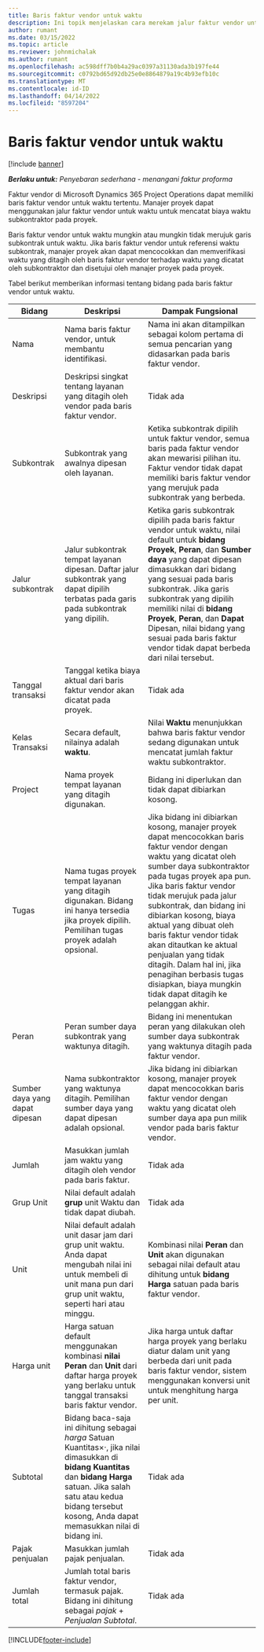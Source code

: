 ```yaml
---
title: Baris faktur vendor untuk waktu
description: Ini topik menjelaskan cara merekam jalur faktur vendor untuk biaya waktu yang dimasukkan subkontraktor.
author: rumant
ms.date: 03/15/2022
ms.topic: article
ms.reviewer: johnmichalak
ms.author: rumant
ms.openlocfilehash: ac598dff7b0b4a29ac0397a31130ada3b197fe44
ms.sourcegitcommit: c0792bd65d92db25e0e8864879a19c4b93efb10c
ms.translationtype: MT
ms.contentlocale: id-ID
ms.lasthandoff: 04/14/2022
ms.locfileid: "8597204"
---
```

# <a name="vendor-invoice-lines-for-time"></a>Baris faktur vendor untuk waktu

[!include [banner](../../includes/dataverse-preview.md)]

_**Berlaku untuk:** Penyebaran sederhana - menangani faktur proforma_

Faktur vendor di Microsoft Dynamics 365 Project Operations dapat memiliki baris faktur vendor untuk waktu tertentu. Manajer proyek dapat menggunakan jalur faktur vendor untuk waktu untuk mencatat biaya waktu subkontraktor pada proyek.

Baris faktur vendor untuk waktu mungkin atau mungkin tidak merujuk garis subkontrak untuk waktu. Jika baris faktur vendor untuk referensi waktu subkontrak, manajer proyek akan dapat mencocokkan dan memverifikasi waktu yang ditagih oleh baris faktur vendor terhadap waktu yang dicatat oleh subkontraktor dan disetujui oleh manajer proyek pada proyek.

Tabel berikut memberikan informasi tentang bidang pada baris faktur vendor untuk waktu.

| Bidang | Deskripsi | Dampak Fungsional |
| --- | --- | --- |
| Nama | Nama baris faktur vendor, untuk membantu identifikasi. | Nama ini akan ditampilkan sebagai kolom pertama di semua pencarian yang didasarkan pada baris faktur vendor. |
| Deskripsi | Deskripsi singkat tentang layanan yang ditagih oleh vendor pada baris faktur vendor. | Tidak ada |
| Subkontrak | Subkontrak yang awalnya dipesan oleh layanan. | Ketika subkontrak dipilih untuk faktur vendor, semua baris pada faktur vendor akan mewarisi pilihan itu. Faktur vendor tidak dapat memiliki baris faktur vendor yang merujuk pada subkontrak yang berbeda. |
| Jalur subkontrak | Jalur subkontrak tempat layanan dipesan. Daftar jalur subkontrak yang dapat dipilih terbatas pada garis pada subkontrak yang dipilih. | Ketika garis subkontrak dipilih pada baris faktur vendor untuk waktu, nilai default untuk **bidang Proyek**, **Peran**, dan **Sumber daya** yang dapat dipesan dimasukkan dari bidang yang sesuai pada baris subkontrak. Jika garis subkontrak yang dipilih memiliki nilai di **bidang Proyek**, **Peran**, dan **Dapat** Dipesan, nilai bidang yang sesuai pada baris faktur vendor tidak dapat berbeda dari nilai tersebut. |
| Tanggal transaksi | Tanggal ketika biaya aktual dari baris faktur vendor akan dicatat pada proyek. | Tidak ada |
| Kelas Transaksi | Secara default, nilainya adalah **waktu**. | Nilai **Waktu** menunjukkan bahwa baris faktur vendor sedang digunakan untuk mencatat jumlah faktur waktu subkontraktor. |
| Project | Nama proyek tempat layanan yang ditagih digunakan. | Bidang ini diperlukan dan tidak dapat dibiarkan kosong. |
| Tugas | Nama tugas proyek tempat layanan yang ditagih digunakan. Bidang ini hanya tersedia jika proyek dipilih. Pemilihan tugas proyek adalah opsional. | Jika bidang ini dibiarkan kosong, manajer proyek dapat mencocokkan baris faktur vendor dengan waktu yang dicatat oleh sumber daya subkontraktor pada tugas proyek apa pun. Jika baris faktur vendor tidak merujuk pada jalur subkontrak, dan bidang ini dibiarkan kosong, biaya aktual yang dibuat oleh baris faktur vendor tidak akan ditautkan ke aktual penjualan yang tidak ditagih. Dalam hal ini, jika penagihan berbasis tugas disiapkan, biaya mungkin tidak dapat ditagih ke pelanggan akhir. |
| Peran | Peran sumber daya subkontrak yang waktunya ditagih. | Bidang ini menentukan peran yang dilakukan oleh sumber daya subkontrak yang waktunya ditagih pada faktur vendor. |
| Sumber daya yang dapat dipesan | Nama subkontraktor yang waktunya ditagih. Pemilihan sumber daya yang dapat dipesan adalah opsional. | Jika bidang ini dibiarkan kosong, manajer proyek dapat mencocokkan baris faktur vendor dengan waktu yang dicatat oleh sumber daya apa pun milik vendor pada baris faktur vendor. |
| Jumlah | Masukkan jumlah jam waktu yang ditagih oleh vendor pada baris faktur. |Tidak ada |
| Grup Unit | Nilai default adalah **grup** unit Waktu dan tidak dapat diubah. | Tidak ada |
| Unit | Nilai default adalah unit dasar jam dari grup unit waktu. Anda dapat mengubah nilai ini untuk membeli di unit mana pun dari grup unit waktu, seperti hari atau minggu. | Kombinasi nilai **Peran** dan **Unit** akan digunakan sebagai nilai default atau dihitung untuk **bidang Harga** satuan pada baris faktur vendor. |
| Harga unit | Harga satuan default menggunakan kombinasi **nilai Peran** dan **Unit** dari daftar harga proyek yang berlaku untuk tanggal transaksi baris faktur vendor. | Jika harga untuk daftar harga proyek yang berlaku diatur dalam unit yang berbeda dari unit pada baris faktur vendor, sistem menggunakan konversi unit untuk menghitung harga per unit. |
| Subtotal | Bidang baca-saja ini dihitung sebagai *harga* Satuan Kuantitas&times;*·*, jika nilai dimasukkan di **bidang Kuantitas** dan **bidang Harga** satuan. Jika salah satu atau kedua bidang tersebut kosong, Anda dapat memasukkan nilai di bidang ini. | Tidak ada |
| Pajak penjualan | Masukkan jumlah pajak penjualan. | Tidak ada |
| Jumlah total | Jumlah total baris faktur vendor, termasuk pajak. Bidang ini dihitung sebagai *pajak* + *Penjualan Subtotal*. | Tidak ada |

[!INCLUDE[footer-include](../../includes/footer-banner.md)]
